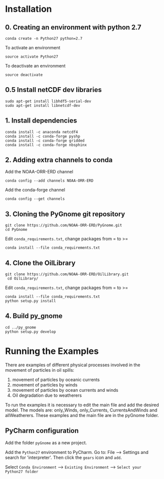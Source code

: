 
# Installation 

## 0. Creating an environment with python 2.7 
```
conda create -n Python27 python=2.7
```  
  To activate an environment
```  
source activate Python27
```  
  To deactivate an environment 
```  
source deactivate
```

## 0.5 Install netCDF dev libraries

```
sudo apt-get install libhdf5-serial-dev
sudo apt-get install libnetcdf-dev
```

## 1. Install dependencies 

```
conda install -c anaconda netcdf4 
conda install -c conda-forge pyshp 
conda install -c conda-forge gridded 
conda install -c conda-forge nbsphinx 
```

## 2. Adding extra channels to conda

Add the NOAA-ORR-ERD channel 
```
conda config --add channels NOAA-ORR-ERD
```
Add the conda-forge channel
```
conda config --get channels
```

## 3. Cloning the PyGnome git repository
```
git clone https://github.com/NOAA-ORR-ERD/PyGnome.git
cd PyGnome
```
Edit `conda_requirements.txt`, change packages from = to >=
```
conda install --file conda_requirements.txt
```

## 4. Clone the OilLibrary
```
git clone https://github.com/NOAA-ORR-ERD/OilLibrary.git
 cd OilLibrary/
```
Edit `conda_requirements.txt`, change packages from = to >=
```
conda install --file conda_requirements.txt
python setup.py install
```
## 4. Build py_gnome
```
cd ../py_gnome
python setup.py develop
```
# Running the Examples
There are examples of different physical processes involved in the movement of particles in oil spills:
1) movement of particles by oceanic currents
2) movement of particles by winds
2) movement of particles by ocean currents and winds
4) Oil degradation due to weatherers

To run the examples it is necessary to edit the main file and add the desired model. The models are: only_Winds, only_Currents, CurrentsAndWinds and allWeatherers.
These examples and the main file are in the pyGnome folder.  

## PyCharm configuration

Add the folder `pyGnome` as a new project.

Add the `Python27` environment to PyCharm. Go to: File --> Settings and search for 'interpreter'. 
Then click the `gears` icon and `add`.

Select `Conda Environment` --> `Existing Environment` --> `Select your Python27 folder`

